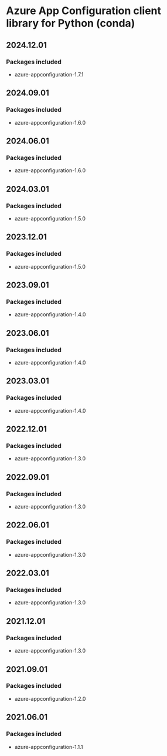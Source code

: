 # Azure App Configuration client library for Python (conda)

## 2024.12.01

### Packages included

- azure-appconfiguration-1.7.1

## 2024.09.01

### Packages included

- azure-appconfiguration-1.6.0

## 2024.06.01

### Packages included

- azure-appconfiguration-1.6.0

## 2024.03.01

### Packages included

- azure-appconfiguration-1.5.0

## 2023.12.01

### Packages included

- azure-appconfiguration-1.5.0

## 2023.09.01

### Packages included

- azure-appconfiguration-1.4.0

## 2023.06.01

### Packages included

- azure-appconfiguration-1.4.0

## 2023.03.01

### Packages included

- azure-appconfiguration-1.4.0

## 2022.12.01

### Packages included

- azure-appconfiguration-1.3.0

## 2022.09.01

### Packages included

- azure-appconfiguration-1.3.0

## 2022.06.01

### Packages included

- azure-appconfiguration-1.3.0

## 2022.03.01

### Packages included

- azure-appconfiguration-1.3.0

## 2021.12.01

### Packages included

- azure-appconfiguration-1.3.0

## 2021.09.01

### Packages included

- azure-appconfiguration-1.2.0

## 2021.06.01

### Packages included

- azure-appconfiguration-1.1.1
